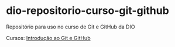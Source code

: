 # dio-repositorio-curso-git-github
Repositório para uso no curso de Git e GitHub da DIO

Cursos:
  [Introdução ao Git e GitHub](/introducao-ao-git-e-github/resumo.md)
